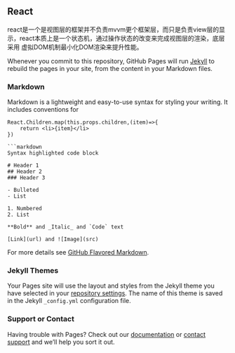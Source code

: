 ## React

react是一个是视图层的框架并不负责mvvm更个框架层，而只是负责view层的显示，react本质上是一个状态机，通过操作状态的改变来完成视图层的渲染，底层采用
虚拟DOM机制最小化DOM渲染来提升性能。

Whenever you commit to this repository, GitHub Pages will run [Jekyll](https://jekyllrb.com/) to rebuild the pages in your site, from the content in your Markdown files.

### Markdown

Markdown is a lightweight and easy-to-use syntax for styling your writing. It includes conventions for
```
React.Children.map(this.props.children,(item)=>{
    return <li>{item}</li>
})

```markdown
Syntax highlighted code block

# Header 1
## Header 2
### Header 3

- Bulleted
- List

1. Numbered
2. List

**Bold** and _Italic_ and `Code` text

[Link](url) and ![Image](src)
```

For more details see [GitHub Flavored Markdown](https://guides.github.com/features/mastering-markdown/).

### Jekyll Themes

Your Pages site will use the layout and styles from the Jekyll theme you have selected in your [repository settings](https://github.com/heliang0915/hl_blog/settings). The name of this theme is saved in the Jekyll `_config.yml` configuration file.

### Support or Contact

Having trouble with Pages? Check out our [documentation](https://help.github.com/categories/github-pages-basics/) or [contact support](https://github.com/contact) and we’ll help you sort it out.
